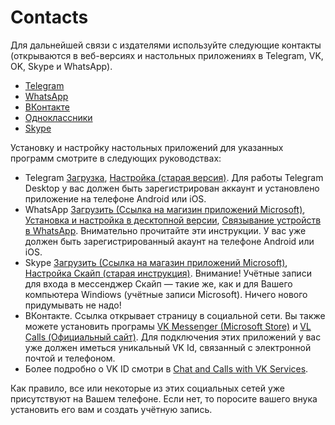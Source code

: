 # Contacts

Для дальнейшей связи с издателями используйте следующие контакты (открываются в веб-версиях и настольных приложениях в Telegram, VK, OK, Skype и WhatsApp).

- [Telegram](https://iplogger.ru/23cHV4)
- [WhatsApp](https://iplogger.ru/23iJV4)
- [ВКонтакте](https://iplogger.ru/23eHV4)
- [Одноклассники](https://iplogger.ru/23ZZV4)
- [Skype](skype:yudenisov1969?chat)

Установку и настройку настольных приложений для указанных программ смотрите в следующих руководствах:

- Telegram [Загрузка](https://desktop.telegram.org/?setln=ru), [Настройка (старая версия)](https://popravilam.com/blog/067-instrukciya-telegram-dlya-kompyutera.html?ysclid=lzr5c01dbr117816629). Для работы Telegram Desktop у вас должен быть зарегистрирован аккаунт и установлено приложение на телефоне Android или iOS.
- WhatsApp [Загрузить (Ссылка на магизин приложений Microsoft)](https://apps.microsoft.com/detail/9nksqgp7f2nh?hl=ru-ru&gl=US), [Установка и настройка в десктопной версии](https://faq.whatsapp.com/1513589699119080/?cms_platform=windows-desktop&helpref=platform_switcher&locale=ru_RU), [Связывание устройств в WhatsApp](https://faq.whatsapp.com/1317564962315842/?cms_platform=windows-desktop&helpref=platform_switcher). Внимательно прочитайте эти инструкции. У вас уже должен быть зарегистрированный акаунт на телефоне Android или iOS.
- Skype [Загрузить (Ссылка на магазин приложений Microsoft)](https://apps.microsoft.com/detail/9wzdncrfj364?rtc=3&hl=ru-ru&gl=ru), [Настройка Скайп (старая инструкция)](https://prostocomp.net/internet/kak-nastroit-skype-na-kompyutere.html). Внимание! Учётные записи для входа в мессенджер Скайп — такие же, как и для Вашего компьютера Windiows (учётные записи Microsoft). Ничего нового придумывать не надо!
- ВКонтакте. Ссылка открывает страницу в социальной сети. Вы также можете установить програмы [VK Messenger (Microsoft Store)](https://apps.microsoft.com/detail/9pmjg1606psh?cid=quora&hl=ru-ru&gl=ru) и [VL Calls (Официальный сайт)](https://calls.vk.com/index.php). Для подключения этих приложений у вас уже должен иметься уникальный VK Id, связанный с электронной почтой и телефоном.
- Более подробно о VK ID смотри в [Chat and Calls with VK Services](<http://nit.netip6.ru/Docs/chat_and_call.with_vk.html>).

Как правило, все или некоторые из этих социальных сетей уже присутствуют на Вашем телефоне. Если нет, то поросите вашего внука установить его вам и создать учётную запись.